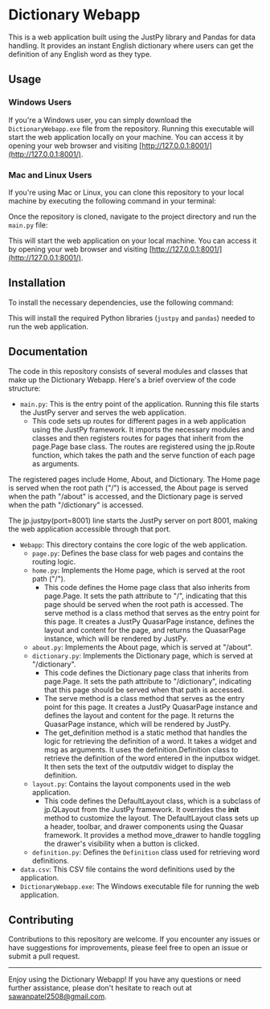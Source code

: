 # Dictionary Webapp

This is a web application built using the JustPy library and Pandas for data handling. It provides an instant English dictionary where users can get the definition of any English word as they type.

## Usage

### Windows Users

If you're a Windows user, you can simply download the `DictionaryWebapp.exe` file from the repository. Running this executable will start the web application locally on your machine. You can access it by opening your web browser and visiting [http://127.0.0.1:8001/](http://127.0.0.1:8001/).

### Mac and Linux Users

If you're using Mac or Linux, you can clone this repository to your local machine by executing the following command in your terminal:


Once the repository is cloned, navigate to the project directory and run the `main.py` file:


This will start the web application on your local machine. You can access it by opening your web browser and visiting [http://127.0.0.1:8001/](http://127.0.0.1:8001/).

## Installation

To install the necessary dependencies, use the following command:


This will install the required Python libraries (`justpy` and `pandas`) needed to run the web application.

## Documentation

The code in this repository consists of several modules and classes that make up the Dictionary Webapp. Here's a brief overview of the code structure:

- `main.py`: This is the entry point of the application. Running this file starts the JustPy server and serves the web application.
    * This code sets up routes for different pages in a web application using the JustPy framework. It imports the necessary modules and classes and then registers routes for pages that inherit from the page.Page base class. The routes are registered using the jp.Route function, which takes the path and the serve function of each page as arguments.

The registered pages include Home, About, and Dictionary. The Home page is served when the root path ("/") is accessed, the About page is served when the path "/about" is accessed, and the Dictionary page is served when the path "/dictionary" is accessed.

The jp.justpy(port=8001) line starts the JustPy server on port 8001, making the web application accessible through that port.

- `Webapp`: This directory contains the core logic of the web application.
  - `page.py`: Defines the base class for web pages and contains the routing logic.
  - `home.py`: Implements the Home page, which is served at the root path ("/").
    * This code defines the Home page class that also inherits from page.Page. It sets the path attribute to "/", indicating that this page should be served when the root path is accessed. The serve method is a class method that serves as the entry point for this page. It creates a JustPy QuasarPage instance, defines the layout and content for the page, and returns the QuasarPage instance, which will be rendered by JustPy.
  - `about.py`: Implements the About page, which is served at "/about".
  - `dictionary.py`: Implements the Dictionary page, which is served at "/dictionary".
    * This code defines the Dictionary page class that inherits from page.Page. It sets the path attribute to "/dictionary", indicating that this page should be served when that path is accessed.
    * The serve method is a class method that serves as the entry point for this page. It creates a JustPy QuasarPage instance and defines the layout and content for the page. It returns the QuasarPage instance, which will be rendered by JustPy. 
    * The get_definition method is a static method that handles the logic for retrieving the definition of a word. It takes a widget and msg as arguments. It uses the definition.Definition class to retrieve the definition of the word entered in the inputbox widget. It then sets the text of the outputdiv widget to display the definition.
  - `layout.py`: Contains the layout components used in the web application.
    * This code defines the DefaultLayout class, which is a subclass of jp.QLayout from the JustPy framework. It overrides the __init__ method to customize the layout. The DefaultLayout class sets up a header, toolbar, and drawer components using the Quasar framework. It provides a method move_drawer to handle toggling the drawer's visibility when a button is clicked.
  - `definition.py`: Defines the `Definition` class used for retrieving word definitions.
- `data.csv`: This CSV file contains the word definitions used by the application.
- `DictionaryWebapp.exe`: The Windows executable file for running the web application.

## Contributing

Contributions to this repository are welcome. If you encounter any issues or have suggestions for improvements, please feel free to open an issue or submit a pull request.

---

Enjoy using the Dictionary Webapp! If you have any questions or need further assistance, please don't hesitate to reach out at sawanpatel2508@gmail.com.

